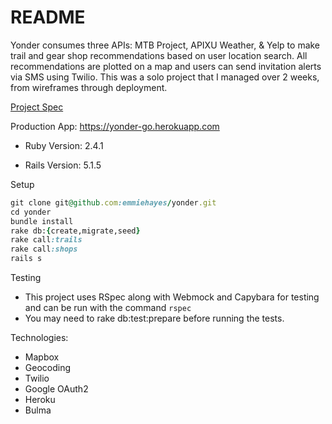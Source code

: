 # README

Yonder consumes three APIs: MTB Project, APIXU Weather, & Yelp to make trail and gear shop recommendations based on user location search.  All recommendations are plotted on a map and users can send invitation alerts via SMS using Twilio.  This was a solo project that I managed over 2 weeks, from wireframes through deployment.

[Project Spec](https://cl.ly/2c882211f0e4/Screen%20Shot%202018-09-22%20at%201.38.32%20PM.jpg)

Production App: https://yonder-go.herokuapp.com

- Ruby Version: 2.4.1

- Rails Version: 5.1.5

Setup
 
```ruby
git clone git@github.com:emmiehayes/yonder.git
cd yonder
bundle install
rake db:{create,migrate,seed}
rake call:trails
rake call:shops
rails s
```

Testing

- This project uses RSpec along with Webmock and Capybara for testing and can be run with the command `rspec`
- You may need to rake db:test:prepare before running the tests.

Technologies:

- Mapbox
- Geocoding
- Twilio
- Google OAuth2
- Heroku
- Bulma
